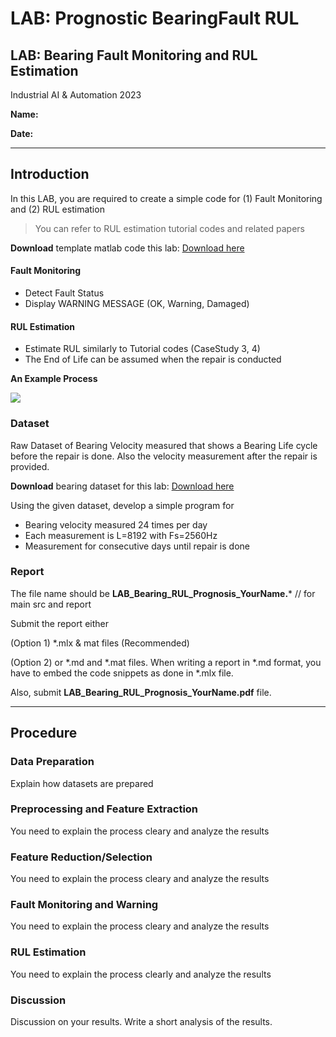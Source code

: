 # LAB: Prognostic BearingFault RUL

## LAB: Bearing Fault Monitoring and RUL Estimation

Industrial AI & Automation 2023

**Name:**

**Date:**

***

## Introduction

In this LAB, you are required to create a simple code for (1) Fault Monitoring and (2) RUL estimation

> You can refer to RUL estimation tutorial codes and related papers

**Download** template matlab code this lab: [Download here](https://drive.google.com/file/d/1L9iz34MI8v469J30SCM6_38TT7TICXrX/view?usp=share_link)

#### Fault Monitoring

* Detect Fault Status
* Display WARNING MESSAGE (OK, Warning, Damaged)

#### RUL Estimation

* Estimate RUL similarly to Tutorial codes (CaseStudy 3, 4)
* The End of Life can be assumed when the repair is conducted

**An Example Process**

![](https://user-images.githubusercontent.com/38373000/229803372-b42b7e22-3c5c-43e7-b361-c9fcab3e924a.png)

### Dataset

Raw Dataset of Bearing Velocity measured that shows a Bearing Life cycle before the repair is done. Also the velocity measurement after the repair is provided.

**Download** bearing dataset for this lab: [Download here](https://drive.google.com/file/d/1L9iz34MI8v469J30SCM6_38TT7TICXrX/view?usp=share_link)

Using the given dataset, develop a simple program for

* Bearing velocity measured 24 times per day
* Each measurement is L=8192 with Fs=2560Hz
* Measurement for consecutive days until repair is done

### Report

The file name should be **LAB\_Bearing\_RUL\_Prognosis\_YourName.**\* // for main src and report

Submit the report either

(Option 1) \*.mlx & mat files (Recommended)

(Option 2) or \*.md and \*.mat files. When writing a report in \*.md format, you have to embed the code snippets as done in \*.mlx file.

Also, submit **LAB\_Bearing\_RUL\_Prognosis\_YourName.pdf** file.

***

## Procedure

### Data Preparation

Explain how datasets are prepared

### Preprocessing and Feature Extraction

You need to explain the process cleary and analyze the results

### Feature Reduction/Selection

You need to explain the process cleary and analyze the results

### Fault Monitoring and Warning

You need to explain the process cleary and analyze the results

### RUL Estimation

You need to explain the process clearly and analyze the results

### Discussion

Discussion on your results. Write a short analysis of the results.
